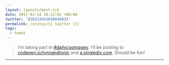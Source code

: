 ```yaml
---
layout: layouts/post.njk
date: 2017-01-14 18:12:02 +00:00
twitter: '820332663038840833'
permalink: /status/{{ twitter }}/
tags: 
  - tweet
---
```


> I’m taking part in [#dailycssimages](https://twitter.com/hashtag/dailycssimages). I’ll be posting to [codepen.io/lynnandtonic](http://codepen.io/lynnandtonic) and [a.singlediv.com](https://a.singlediv.com). Should be fun!

---
